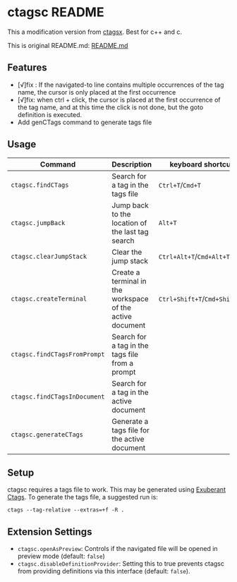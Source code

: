 # ctagsc README
This a modification version from [ctagsx](https://github.com/jtanx/ctagsx). Best for c++ and c.

This is original README.md: [README.md](./README-ctagsx.md)

## Features
- [√]fix : If the navigated-to line contains multiple occurrences of the tag name, the cursor is only placed at the first occurrence
- [√]fix: when ctrl + click, the cursor is placed at the first occurrence of the tag name, and at this time the click is not done, but the goto definition is executed.
- Add genCTags command to generate tags file


## Usage
| Command | Description | keyboard shortcut |
| --- | --- | --- |
| `ctagsc.findCTags` | Search for a tag in the tags file | `Ctrl+T`/`Cmd+T` |
| `ctagsc.jumpBack` | Jump back to the location of the last tag search | `Alt+T` |
| `ctagsc.clearJumpStack` | Clear the jump stack | `Ctrl+Alt+T`/`Cmd+Alt+T` |
| `ctagsc.createTerminal` | Create a terminal in the workspace of the active document | `Ctrl+Shift+T`/`Cmd+Shift+T` |
| `ctagsc.findCTagsFromPrompt` | Search for a tag in the tags file from a prompt |  |
| `ctagsc.findCTagsInDocument` | Search for a tag in the active document | |
| `ctagsc.generateCTags` | Generate a tags file for the active document |  |

## Setup
ctagsc requires a tags file to work. This may be generated using [Exuberant Ctags](http://ctags.sourceforge.net). To generate the tags file, a suggested run is:

```
ctags --tag-relative --extras=+f -R .
```

## Extension Settings
* `ctagsc.openAsPreview`: Controls if the navigated file will be opened in preview mode (default: `false`)
* `ctagsc.disableDefinitionProvider`: Setting this to true prevents ctagsc from providing definitions via this interface (default: `false`).

